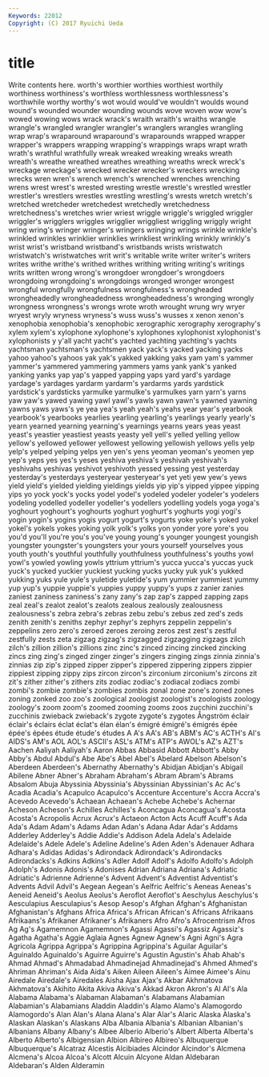 ```yaml
---
Keywords: 22012 
Copyright: (C) 2017 Ryuichi Ueda
---
```


# title

Write contents here.
worth's worthier
worthies worthiest worthily worthiness worthiness's worthless worthlessness worthlessness's worthwhile worthy
worthy's wot would would've wouldn't woulds wound wound's wounded wounder
wounding wounds wove woven wow wow's wowed wowing wows wrack
wrack's wraith wraith's wraiths wrangle wrangle's wrangled wrangler wrangler's wranglers
wrangles wrangling wrap wrap's wraparound wraparound's wraparounds wrapped wrapper wrapper's
wrappers wrapping wrapping's wrappings wraps wrapt wrath wrath's wrathful wrathfully
wreak wreaked wreaking wreaks wreath wreath's wreathe wreathed wreathes wreathing
wreaths wreck wreck's wreckage wreckage's wrecked wrecker wrecker's wreckers wrecking
wrecks wren wren's wrench wrench's wrenched wrenches wrenching wrens wrest
wrest's wrested wresting wrestle wrestle's wrestled wrestler wrestler's wrestlers wrestles
wrestling wrestling's wrests wretch wretch's wretched wretcheder wretchedest wretchedly wretchedness
wretchedness's wretches wrier wriest wriggle wriggle's wriggled wriggler wriggler's wrigglers
wriggles wrigglier wriggliest wriggling wriggly wright wring wring's wringer wringer's
wringers wringing wrings wrinkle wrinkle's wrinkled wrinkles wrinklier wrinklies wrinkliest
wrinkling wrinkly wrinkly's wrist wrist's wristband wristband's wristbands wrists wristwatch
wristwatch's wristwatches writ writ's writable write writer writer's writers writes
writhe writhe's writhed writhes writhing writing writing's writings writs written
wrong wrong's wrongdoer wrongdoer's wrongdoers wrongdoing wrongdoing's wrongdoings wronged wronger
wrongest wrongful wrongfully wrongfulness wrongfulness's wrongheaded wrongheadedly wrongheadedness wrongheadedness's wronging
wrongly wrongness wrongness's wrongs wrote wroth wrought wrung wry wryer
wryest wryly wryness wryness's wuss wuss's wusses x xenon xenon's
xenophobia xenophobia's xenophobic xerographic xerography xerography's xylem xylem's xylophone xylophone's
xylophones xylophonist xylophonist's xylophonists y y'all yacht yacht's yachted yachting
yachting's yachts yachtsman yachtsman's yachtsmen yack yack's yacked yacking yacks
yahoo yahoo's yahoos yak yak's yakked yakking yaks yam yam's
yammer yammer's yammered yammering yammers yams yank yank's yanked yanking
yanks yap yap's yapped yapping yaps yard yard's yardage yardage's
yardages yardarm yardarm's yardarms yards yardstick yardstick's yardsticks yarmulke yarmulke's
yarmulkes yarn yarn's yarns yaw yaw's yawed yawing yawl yawl's
yawls yawn yawn's yawned yawning yawns yaws yaws's ye yea
yea's yeah yeah's yeahs year year's yearbook yearbook's yearbooks yearlies
yearling yearling's yearlings yearly yearly's yearn yearned yearning yearning's yearnings
yearns years yeas yeast yeast's yeastier yeastiest yeasts yeasty yell
yell's yelled yelling yellow yellow's yellowed yellower yellowest yellowing yellowish
yellows yells yelp yelp's yelped yelping yelps yen yen's yens
yeoman yeoman's yeomen yep yep's yeps yes yes's yeses yeshiva
yeshiva's yeshivah yeshivah's yeshivahs yeshivas yeshivot yeshivoth yessed yessing yest
yesterday yesterday's yesterdays yesteryear yesteryear's yet yeti yew yew's yews
yield yield's yielded yielding yieldings yields yip yip's yipped yippee
yipping yips yo yock yock's yocks yodel yodel's yodeled yodeler
yodeler's yodelers yodeling yodelled yodeller yodeller's yodellers yodelling yodels yoga
yoga's yoghourt yoghourt's yoghourts yoghurt yoghurt's yoghurts yogi yogi's yogin
yogin's yogins yogis yogurt yogurt's yogurts yoke yoke's yoked yokel
yokel's yokels yokes yoking yolk yolk's yolks yon yonder yore
yore's you you'd you'll you're you's you've young young's younger
youngest youngish youngster youngster's youngsters your yours yourself yourselves yous
youth youth's youthful youthfully youthfulness youthfulness's youths yowl yowl's yowled
yowling yowls yttrium yttrium's yucca yucca's yuccas yuck yuck's yucked
yuckier yuckiest yucking yucks yucky yuk yuk's yukked yukking yuks
yule yule's yuletide yuletide's yum yummier yummiest yummy yup yup's
yuppie yuppie's yuppies yuppy yuppy's yups z zanier zanies zaniest
zaniness zaniness's zany zany's zap zap's zapped zapping zaps zeal
zeal's zealot zealot's zealots zealous zealously zealousness zealousness's zebra zebra's
zebras zebu zebu's zebus zed zed's zeds zenith zenith's zeniths
zephyr zephyr's zephyrs zeppelin zeppelin's zeppelins zero zero's zeroed zeroes
zeroing zeros zest zest's zestful zestfully zests zeta zigzag zigzag's
zigzagged zigzagging zigzags zilch zilch's zillion zillion's zillions zinc zinc's
zinced zincing zincked zincking zincs zing zing's zinged zinger zinger's
zingers zinging zings zinnia zinnia's zinnias zip zip's zipped zipper
zipper's zippered zippering zippers zippier zippiest zipping zippy zips zircon
zircon's zirconium zirconium's zircons zit zit's zither zither's zithers zits
zodiac zodiac's zodiacal zodiacs zombi zombi's zombie zombie's zombies zombis
zonal zone zone's zoned zones zoning zonked zoo zoo's zoological
zoologist zoologist's zoologists zoology zoology's zoom zoom's zoomed zooming zooms
zoos zucchini zucchini's zucchinis zwieback zwieback's zygote zygote's zygotes Ångström
éclair éclair's éclairs éclat éclat's élan élan's émigré émigré's émigrés
épée épée's épées étude étude's études A A's AA's AB's
ABM's AC's ACTH's AI's AIDS's AM's AOL AOL's ASCII's ASL's
ATM's ATP's AWOL's AZ's AZT's Aachen Aaliyah Aaliyah's Aaron Abbas
Abbasid Abbott Abbott's Abby Abby's Abdul Abdul's Abe Abe's Abel
Abel's Abelard Abelson Abelson's Aberdeen Aberdeen's Abernathy Abernathy's Abidjan Abidjan's
Abigail Abilene Abner Abner's Abraham Abraham's Abram Abram's Abrams Absalom
Abuja Abyssinia Abyssinia's Abyssinian Abyssinian's Ac Ac's Acadia Acadia's Acapulco
Acapulco's Accenture Accenture's Accra Accra's Acevedo Acevedo's Achaean Achaean's Achebe
Achebe's Achernar Acheson Acheson's Achilles Achilles's Aconcagua Aconcagua's Acosta Acosta's
Acropolis Acrux Acrux's Actaeon Acton Acts Acuff Acuff's Ada Ada's
Adam Adam's Adams Adan Adan's Adana Adar Adar's Addams Adderley
Adderley's Addie Addie's Addison Adela Adela's Adelaide Adelaide's Adele Adele's
Adeline Adeline's Aden Aden's Adenauer Adhara Adhara's Adidas Adidas's Adirondack
Adirondack's Adirondacks Adirondacks's Adkins Adkins's Adler Adolf Adolf's Adolfo Adolfo's
Adolph Adolph's Adonis Adonis's Adonises Adrian Adriana Adriana's Adriatic Adriatic's
Adrienne Adrienne's Advent Advent's Adventist Adventist's Advents Advil Advil's Aegean
Aegean's Aelfric Aelfric's Aeneas Aeneas's Aeneid Aeneid's Aeolus Aeolus's Aeroflot
Aeroflot's Aeschylus Aeschylus's Aesculapius Aesculapius's Aesop Aesop's Afghan Afghan's Afghanistan
Afghanistan's Afghans Africa Africa's African African's Africans Afrikaans Afrikaans's Afrikaner
Afrikaner's Afrikaners Afro Afro's Afrocentrism Afros Ag Ag's Agamemnon Agamemnon's
Agassi Agassi's Agassiz Agassiz's Agatha Agatha's Aggie Aglaia Agnes Agnew
Agnew's Agni Agni's Agra Agricola Agrippa Agrippa's Agrippina Agrippina's Aguilar
Aguilar's Aguinaldo Aguinaldo's Aguirre Aguirre's Agustin Agustin's Ahab Ahab's Ahmad
Ahmad's Ahmadabad Ahmadinejad Ahmadinejad's Ahmed Ahmed's Ahriman Ahriman's Aida Aida's
Aiken Aileen Aileen's Aimee Aimee's Ainu Airedale Airedale's Airedales Aisha
Ajax Ajax's Akbar Akhmatova Akhmatova's Akihito Akita Akiva Akiva's Akkad
Akron Akron's Al Al's Ala Alabama Alabama's Alabaman Alabaman's Alabamans
Alabamian Alabamian's Alabamians Aladdin Aladdin's Alamo Alamo's Alamogordo Alamogordo's Alan
Alan's Alana Alana's Alar Alar's Alaric Alaska Alaska's Alaskan Alaskan's
Alaskans Alba Albania Albania's Albanian Albanian's Albanians Albany Albany's Albee
Alberio Alberio's Albert Alberta Alberta's Alberto Alberto's Albigensian Albion Albireo
Albireo's Albuquerque Albuquerque's Alcatraz Alcestis Alcibiades Alcindor Alcindor's Alcmena Alcmena's
Alcoa Alcoa's Alcott Alcuin Alcyone Aldan Aldebaran Aldebaran's Alden Alderamin
